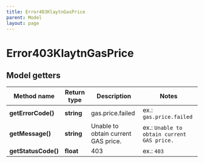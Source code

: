 ```yaml
---
title: Error403KlaytnGasPrice
parent: Model
layout: page
---
```


# Error403KlaytnGasPrice

## Model getters

Method name | Return type | Description | Notes
------------ | ------------- | ------------- | -------------
**getErrorCode()** | **string** | gas.price.failed | ex.: `gas.price.failed`
**getMessage()** | **string** | Unable to obtain current GAS price. | ex.: `Unable to obtain current GAS price.`
**getStatusCode()** | **float** | 403 | ex.: `403`

